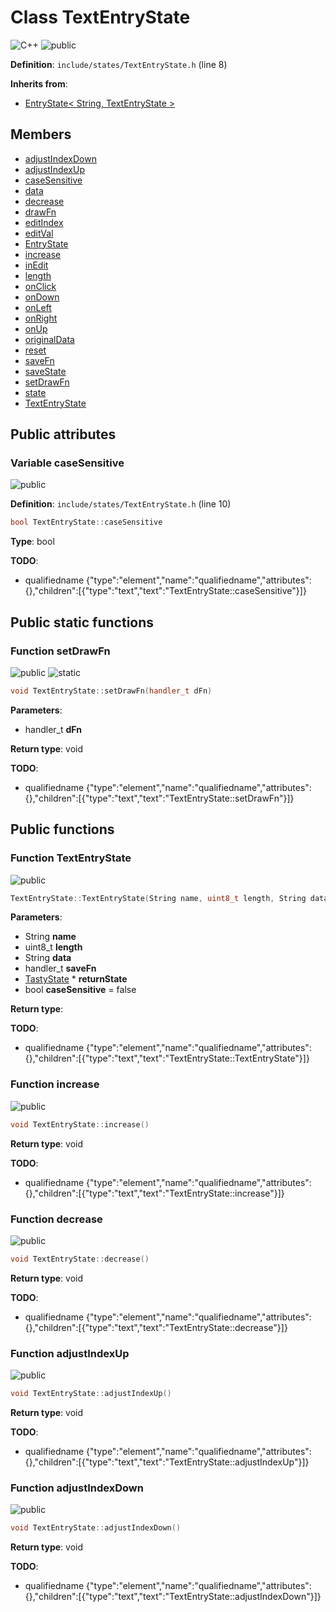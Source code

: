 <a id="a00088"></a>
# Class TextEntryState

![][C++]
![][public]

**Definition**: `include/states/TextEntryState.h` (line 8)





**Inherits from**:

* [EntryState\< String, TextEntryState \>](a00084.md#a00084)

## Members

* [adjustIndexDown](a00088.md#a00088_1a147cea6ed8fb9087dacb83488b8cb847)
* [adjustIndexUp](a00088.md#a00088_1ac38ac0d60008993e4852aebc28ef0f8c)
* [caseSensitive](a00088.md#a00088_1af0538f05d59c9aefb2870e54bccfd5c2)
* [data](a00084.md#a00084_1ab59b7e059f9f52e972697c61b58c59fb)
* [decrease](a00088.md#a00088_1a81062a6d23420b68b8d2e1df25a38db8)
* [drawFn](a00084.md#a00084_1a26a63c705eb784b638c9e288c2d91090)
* [editIndex](a00084.md#a00084_1ade8dfbb4a7dc66557e2e2b2c0651aa2d)
* [editVal](a00084.md#a00084_1a0cf0d4f4d20446fc394e3e9e8d2793b1)
* [EntryState](a00084.md#a00084_1aa611659439a0b30596553e9cb0ea7230)
* [increase](a00088.md#a00088_1a820e5717a8a772737fc33d0ba59c5244)
* [inEdit](a00084.md#a00084_1a5a0390d30529f33b7192b5d571faf11b)
* [length](a00084.md#a00084_1a0cc083de69e8442af50240f00338e86d)
* [onClick](a00084.md#a00084_1ae4c99104aa3bef58748022da74865ff0)
* [onDown](a00084.md#a00084_1a43512a0e5a5c1b7729a2c58a9ef04643)
* [onLeft](a00084.md#a00084_1ad775bb40c2fec2edfdf2226425a646a1)
* [onRight](a00084.md#a00084_1a937e240aaa9d689b397581fad110ad38)
* [onUp](a00084.md#a00084_1a59d35412472caf27d243ce9698b26cc3)
* [originalData](a00084.md#a00084_1a6abebe19b450f5323555c1fe11e00045)
* [reset](a00084.md#a00084_1a9d3c567b81a85de4d5793dc38c619092)
* [saveFn](a00084.md#a00084_1a4c197fca2ff66cd2197410fdf0ba2653)
* [saveState](a00084.md#a00084_1ab1e74c4e8e1e0673fa9aba0484ffff30)
* [setDrawFn](a00088.md#a00088_1a03aad9626ea3a98b1e8c40fde67112eb)
* [state](a00084.md#a00084_1a12cbe9558ab5262256df66ac4083b6a1)
* [TextEntryState](a00088.md#a00088_1ab863f8b2aabc0839bd1ef34b63fe7ae5)

## Public attributes

<a id="a00088_1af0538f05d59c9aefb2870e54bccfd5c2"></a>
### Variable caseSensitive

![][public]

**Definition**: `include/states/TextEntryState.h` (line 10)

```cpp
bool TextEntryState::caseSensitive
```







**Type**: bool

**TODO**:

* qualifiedname {"type":"element","name":"qualifiedname","attributes":{},"children":[{"type":"text","text":"TextEntryState::caseSensitive"}]}

## Public static functions

<a id="a00088_1a03aad9626ea3a98b1e8c40fde67112eb"></a>
### Function setDrawFn

![][public]
![][static]

```cpp
void TextEntryState::setDrawFn(handler_t dFn)
```







**Parameters**:

* handler_t **dFn**

**Return type**: void

**TODO**:

* qualifiedname {"type":"element","name":"qualifiedname","attributes":{},"children":[{"type":"text","text":"TextEntryState::setDrawFn"}]}

## Public functions

<a id="a00088_1ab863f8b2aabc0839bd1ef34b63fe7ae5"></a>
### Function TextEntryState

![][public]

```cpp
TextEntryState::TextEntryState(String name, uint8_t length, String data, handler_t saveFn, TastyState *returnState, bool caseSensitive=false)
```







**Parameters**:

* String **name**
* uint8_t **length**
* String **data**
* handler_t **saveFn**
* [TastyState](a00124.md#a00124) * **returnState**
* bool **caseSensitive** = false 

**Return type**: 

**TODO**:

* qualifiedname {"type":"element","name":"qualifiedname","attributes":{},"children":[{"type":"text","text":"TextEntryState::TextEntryState"}]}

<a id="a00088_1a820e5717a8a772737fc33d0ba59c5244"></a>
### Function increase

![][public]

```cpp
void TextEntryState::increase()
```







**Return type**: void

**TODO**:

* qualifiedname {"type":"element","name":"qualifiedname","attributes":{},"children":[{"type":"text","text":"TextEntryState::increase"}]}

<a id="a00088_1a81062a6d23420b68b8d2e1df25a38db8"></a>
### Function decrease

![][public]

```cpp
void TextEntryState::decrease()
```







**Return type**: void

**TODO**:

* qualifiedname {"type":"element","name":"qualifiedname","attributes":{},"children":[{"type":"text","text":"TextEntryState::decrease"}]}

<a id="a00088_1ac38ac0d60008993e4852aebc28ef0f8c"></a>
### Function adjustIndexUp

![][public]

```cpp
void TextEntryState::adjustIndexUp()
```







**Return type**: void

**TODO**:

* qualifiedname {"type":"element","name":"qualifiedname","attributes":{},"children":[{"type":"text","text":"TextEntryState::adjustIndexUp"}]}

<a id="a00088_1a147cea6ed8fb9087dacb83488b8cb847"></a>
### Function adjustIndexDown

![][public]

```cpp
void TextEntryState::adjustIndexDown()
```







**Return type**: void

**TODO**:

* qualifiedname {"type":"element","name":"qualifiedname","attributes":{},"children":[{"type":"text","text":"TextEntryState::adjustIndexDown"}]}

[public]: https://img.shields.io/badge/-public-brightgreen (public)
[C++]: https://img.shields.io/badge/language-C%2B%2B-blue (C++)
[static]: https://img.shields.io/badge/-static-lightgrey (static)
[private]: https://img.shields.io/badge/-private-red (private)